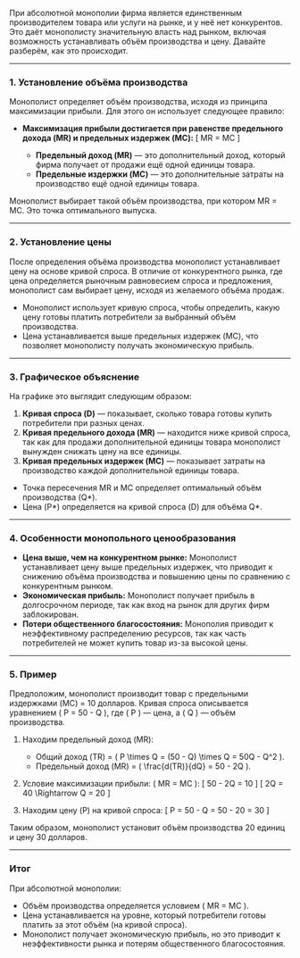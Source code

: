 При абсолютной монополии фирма является единственным производителем товара или услуги на рынке, и у неё нет конкурентов. Это даёт монополисту значительную власть над рынком, включая возможность устанавливать объём производства и цену. Давайте разберём, как это происходит.

---

### 1. **Установление объёма производства**
Монополист определяет объём производства, исходя из принципа максимизации прибыли. Для этого он использует следующее правило:

- **Максимизация прибыли достигается при равенстве предельного дохода (MR) и предельных издержек (MC):**
  \[
  MR = MC
  \]

  - **Предельный доход (MR)** — это дополнительный доход, который фирма получает от продажи ещё одной единицы товара.
  - **Предельные издержки (MC)** — это дополнительные затраты на производство ещё одной единицы товара.

Монополист выбирает такой объём производства, при котором MR = MC. Это точка оптимального выпуска.

---

### 2. **Установление цены**
После определения объёма производства монополист устанавливает цену на основе кривой спроса. В отличие от конкурентного рынка, где цена определяется рыночным равновесием спроса и предложения, монополист сам выбирает цену, исходя из желаемого объёма продаж.

- Монополист использует кривую спроса, чтобы определить, какую цену готовы платить потребители за выбранный объём производства.
- Цена устанавливается выше предельных издержек (MC), что позволяет монополисту получать экономическую прибыль.

---

### 3. **Графическое объяснение**
На графике это выглядит следующим образом:

1. **Кривая спроса (D)** — показывает, сколько товара готовы купить потребители при разных ценах.
2. **Кривая предельного дохода (MR)** — находится ниже кривой спроса, так как для продажи дополнительной единицы товара монополист вынужден снижать цену на все единицы.
3. **Кривая предельных издержек (MC)** — показывает затраты на производство каждой дополнительной единицы товара.

- Точка пересечения MR и MC определяет оптимальный объём производства (Q*).
- Цена (P*) определяется на кривой спроса (D) для объёма Q*.

---

### 4. **Особенности монопольного ценообразования**
- **Цена выше, чем на конкурентном рынке:** Монополист устанавливает цену выше предельных издержек, что приводит к снижению объёма производства и повышению цены по сравнению с конкурентным рынком.
- **Экономическая прибыль:** Монополист получает прибыль в долгосрочном периоде, так как вход на рынок для других фирм заблокирован.
- **Потери общественного благосостояния:** Монополия приводит к неэффективному распределению ресурсов, так как часть потребителей не может купить товар из-за высокой цены.

---

### 5. **Пример**
Предположим, монополист производит товар с предельными издержками (MC) = 10 долларов. Кривая спроса описывается уравнением \( P = 50 - Q \), где \( P \) — цена, а \( Q \) — объём производства.

1. Находим предельный доход (MR):
   - Общий доход (TR) = \( P \times Q = (50 - Q) \times Q = 50Q - Q^2 \).
   - Предельный доход (MR) = \( \frac{d(TR)}{dQ} = 50 - 2Q \).

2. Условие максимизации прибыли: \( MR = MC \):
   \[
   50 - 2Q = 10
   \]
   \[
   2Q = 40 \Rightarrow Q = 20
   \]

3. Находим цену (P) на кривой спроса:
   \[
   P = 50 - Q = 50 - 20 = 30
   \]

Таким образом, монополист установит объём производства 20 единиц и цену 30 долларов.

---

### Итог
При абсолютной монополии:
- Объём производства определяется условием \( MR = MC \).
- Цена устанавливается на уровне, который потребители готовы платить за этот объём (на кривой спроса).
- Монополист получает экономическую прибыль, но это приводит к неэффективности рынка и потерям общественного благосостояния.